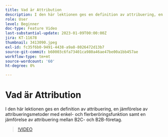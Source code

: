 ```yaml
---
title: Vad är Attribution
description: I den här lektionen ges en definition av attribuering, en jämförelse av attribueringsmetoder med enkel- och flerberöringsfunktion samt en jämförelse av attribuering mellan B2C- och B2B-företag.
role: User
level: Beginner
doc-type: Feature Video
last-substantial-update: 2023-01-09T00:00:00Z
jira: KT-11678
thumbnail: 3413090.jpeg
exl-id: fc35f6b0-9491-4438-a9a8-8026472d13b7
source-git-commit: b60003c6fa73401ca980a46ae47be00a1bb457ae
workflow-type: tm+mt
source-wordcount: '60'
ht-degree: 0%

---
```


# Vad är Attribution

I den här lektionen ges en definition av attribuering, en jämförelse av attribueringsmetoder med enkel- och flerberöringsfunktion samt en jämförelse av attribuering mellan B2C- och B2B-företag.

>[!VIDEO](https://video.tv.adobe.com/v/3413090/?quality=12&learn=on)
